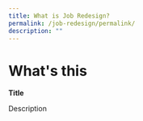 ```yaml
---
title: What is Job Redesign?
permalink: /job-redesign/permalink/
description: ""
---
```

# What's this

**Title**

Description